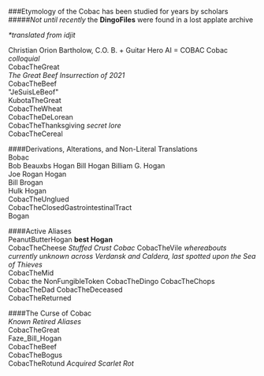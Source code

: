 ###Etymology of the Cobac has been studied for years by scholars
#####_Not until recently_ the **DingoFiles** were found in a lost applate archive

_*translated from idjit_

Christian Orion Bartholow, C.O. B. + Guitar Hero AI = COBAC
Cobac _colloquial_  
CobacTheGreat  
_The Great Beef Insurrection of 2021_  
CobacTheBeef  
"JeSuisLeBeof"  
KubotaTheGreat  
CobacTheWheat  
CobacTheDeLorean  
CobacTheThanksgiving _secret lore_  
CobacTheCereal  

####Derivations, Alterations, and Non-Literal Translations  
Bobac  
Bob
Beauxbs
Hogan
Bill Hogan
Billiam G. Hogan  
Joe Rogan Hogan  
Bill Brogan  
Hulk Hogan  
CobacTheUnglued  
CobacTheClosedGastrointestinalTract  
Bogan

####Active Aliases  
PeanutButterHogan **best Hogan**  
CobacTheCheese _Stuffed Crust Cobac_
CobacTheVile _whereabouts currently unknown across Verdansk and Caldera, last spotted upon the Sea of Thieves_  
CobacTheMid  
Cobac the NonFungibleToken 
CobacTheDingo
CobacTheChops
CobacTheDad
CobacTheDeceased  
CobacTheReturned  

####The Curse of Cobac  
_Known Retired Aliases_  
CobacTheGreat  
Faze_Bill_Hogan  
CobacTheBeef  
CobacTheBogus  
CobacTheRotund _Acquired Scarlet Rot_
